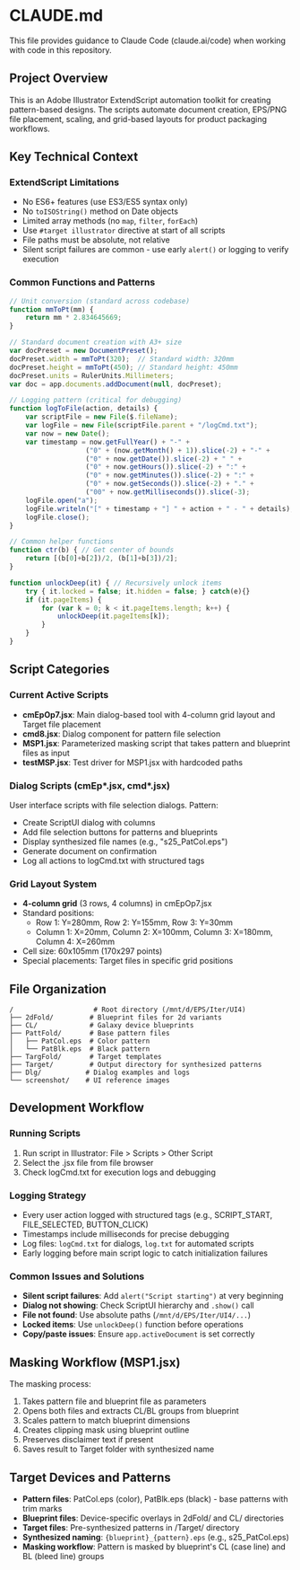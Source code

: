 # CLAUDE.md

This file provides guidance to Claude Code (claude.ai/code) when working with code in this repository.

## Project Overview

This is an Adobe Illustrator ExtendScript automation toolkit for creating pattern-based designs. The scripts automate document creation, EPS/PNG file placement, scaling, and grid-based layouts for product packaging workflows.

## Key Technical Context

### ExtendScript Limitations
- No ES6+ features (use ES3/ES5 syntax only)
- No `toISOString()` method on Date objects
- Limited array methods (no `map`, `filter`, `forEach`)
- Use `#target illustrator` directive at start of all scripts
- File paths must be absolute, not relative
- Silent script failures are common - use early `alert()` or logging to verify execution

### Common Functions and Patterns

```javascript
// Unit conversion (standard across codebase)
function mmToPt(mm) {
    return mm * 2.834645669;
}

// Standard document creation with A3+ size
var docPreset = new DocumentPreset();
docPreset.width = mmToPt(320);  // Standard width: 320mm
docPreset.height = mmToPt(450); // Standard height: 450mm
docPreset.units = RulerUnits.Millimeters;
var doc = app.documents.addDocument(null, docPreset);

// Logging pattern (critical for debugging)
function logToFile(action, details) {
    var scriptFile = new File($.fileName);
    var logFile = new File(scriptFile.parent + "/logCmd.txt");
    var now = new Date();
    var timestamp = now.getFullYear() + "-" + 
                   ("0" + (now.getMonth() + 1)).slice(-2) + "-" + 
                   ("0" + now.getDate()).slice(-2) + " " + 
                   ("0" + now.getHours()).slice(-2) + ":" + 
                   ("0" + now.getMinutes()).slice(-2) + ":" + 
                   ("0" + now.getSeconds()).slice(-2) + "." + 
                   ("00" + now.getMilliseconds()).slice(-3);
    logFile.open("a");
    logFile.writeln("[" + timestamp + "] " + action + " - " + details);
    logFile.close();
}

// Common helper functions
function ctr(b) { // Get center of bounds
    return [(b[0]+b[2])/2, (b[1]+b[3])/2]; 
}

function unlockDeep(it) { // Recursively unlock items
    try { it.locked = false; it.hidden = false; } catch(e){}
    if (it.pageItems) {
        for (var k = 0; k < it.pageItems.length; k++) {
            unlockDeep(it.pageItems[k]);
        }
    }
}
```

## Script Categories

### Current Active Scripts
- **cmEpOp7.jsx**: Main dialog-based tool with 4-column grid layout and Target file placement
- **cmd8.jsx**: Dialog component for pattern file selection
- **MSP1.jsx**: Parameterized masking script that takes pattern and blueprint files as input
- **testMSP.jsx**: Test driver for MSP1.jsx with hardcoded paths

### Dialog Scripts (cmEp*.jsx, cmd*.jsx)
User interface scripts with file selection dialogs. Pattern:
- Create ScriptUI dialog with columns
- Add file selection buttons for patterns and blueprints
- Display synthesized file names (e.g., "s25_PatCol.eps")
- Generate document on confirmation
- Log all actions to logCmd.txt with structured tags

### Grid Layout System
- **4-column grid** (3 rows, 4 columns) in cmEpOp7.jsx
- Standard positions:
  - Row 1: Y=280mm, Row 2: Y=155mm, Row 3: Y=30mm
  - Column 1: X=20mm, Column 2: X=100mm, Column 3: X=180mm, Column 4: X=260mm
- Cell size: 60x105mm (170x297 points)
- Special placements: Target files in specific grid positions

## File Organization

```
/                    # Root directory (/mnt/d/EPS/Iter/UI4)
├── 2dFold/         # Blueprint files for 2d variants
├── CL/             # Galaxy device blueprints
├── PattFold/       # Base pattern files
│   ├── PatCol.eps  # Color pattern
│   └── PatBlk.eps  # Black pattern
├── TargFold/       # Target templates
├── Target/         # Output directory for synthesized patterns
├── Dlg/           # Dialog examples and logs
└── screenshot/    # UI reference images
```

## Development Workflow

### Running Scripts
1. Run script in Illustrator: File > Scripts > Other Script
2. Select the .jsx file from file browser
3. Check logCmd.txt for execution logs and debugging

### Logging Strategy
- Every user action logged with structured tags (e.g., SCRIPT_START, FILE_SELECTED, BUTTON_CLICK)
- Timestamps include milliseconds for precise debugging
- Log files: `logCmd.txt` for dialogs, `log.txt` for automated scripts
- Early logging before main script logic to catch initialization failures

### Common Issues and Solutions
- **Silent script failures**: Add `alert("Script starting")` at very beginning
- **Dialog not showing**: Check ScriptUI hierarchy and `.show()` call
- **File not found**: Use absolute paths (`/mnt/d/EPS/Iter/UI4/...`)
- **Locked items**: Use `unlockDeep()` function before operations
- **Copy/paste issues**: Ensure `app.activeDocument` is set correctly

## Masking Workflow (MSP1.jsx)

The masking process:
1. Takes pattern file and blueprint file as parameters
2. Opens both files and extracts CL/BL groups from blueprint
3. Scales pattern to match blueprint dimensions
4. Creates clipping mask using blueprint outline
5. Preserves disclaimer text if present
6. Saves result to Target folder with synthesized name

## Target Devices and Patterns

- **Pattern files**: PatCol.eps (color), PatBlk.eps (black) - base patterns with trim marks
- **Blueprint files**: Device-specific overlays in 2dFold/ and CL/ directories
- **Target files**: Pre-synthesized patterns in /Target/ directory
- **Synthesized naming**: `{blueprint}_{pattern}.eps` (e.g., s25_PatCol.eps)
- **Masking workflow**: Pattern is masked by blueprint's CL (case line) and BL (bleed line) groups